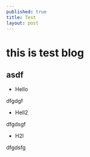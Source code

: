 ```yaml
---
published: true
title: Test
layout: post
---
```

# this is test blog

## asdf

- Hello

dfgdgf

- Hell2

dfgdsgf

- H2l

dfgdsfg
